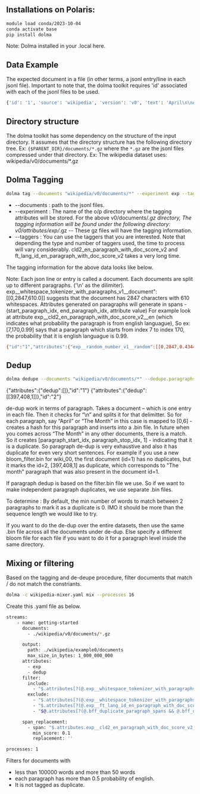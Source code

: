 ## Installations on Polaris: 
```bash
module load conda/2023-10-04
conda activate base
pip install dolma
```

Note: Dolma installed in your .local here. 

## Data Example
The expected document in a file (in other terms, a jsonl entry/line in each jsonl file). Important to note that, the dolma toolkit requires 'id' associated with each of the jsonl files to be used. 
```bash
{'id': '1', 'source': 'wikipedia', 'version': 'v0', 'text': 'April\n\nApril (Apr.) is the fourth month of the year in the Julian and Gregorian calendars, and comes between March and May. It is one of the four months to have 30 days.\nApril always begins on the same day of the week as July, and additionally, January in leap years. April always ends on the same day of the week as December.\nThe Month.\nApril comes between March and May, making it the fourth month of the year. It also comes first in the year out of the four months that have 30 days, as June, September and November are later in the year.\nApril begins on the same day of the week as July every year and on the same day of the week as January in leap years. April ends on the same day of the week as December every year, as each other\'s last days are exactly 35 weeks (245 days) apart.\nIn common years, April starts on the same day of the week as October of the previous year, and in leap years, May of the previous year. In common years, April finishes on the same day of the week as July of the previous year, and in leap years, February and October of the previous year. In common years immediately after other common years, April starts on the same day of the week as January of the previous year, and in leap years and years immediately after that, April finishes on the same day of the week as January of the previous year.\nIn years immediately before common years, April starts on the same day of the week as September and December of the following year, and in years immediately before leap years, June of the following year. In years immediately before common years, April finishes on the same day of the week as September of the following year, and in years immediately before leap years, March and June of the following year.\nApril is a spring month in the Northern Hemisphere and an autumn/fall month in the Southern Hemisphere. In each hemisphere, it is the seasonal equivalent of October in the other.\nIt is unclear as to where April got its name. A common theory is that it comes from the Latin word "aperire", meaning "to open", referring to flowers opening in spring. Another theory is that the name could come from Aphrodite, the Greek goddess of love. It was originally the second month in the old Roman Calendar, before the start of the new year was put to January 1.\nQuite a few festivals are held in this month. In many Southeast Asian cultures, new year is celebrated in this month (including Songkran). In Western Christianity, Easter can be celebrated on a Sunday between March 22 and April 25. In Orthodox Christianity, it can fall between April 4 and May 8. At the end of the month, Central and Northern European cultures celebrate Walpurgis Night on April 30, marking the transition from winter into summer.\nApril in poetry.\nPoets use "April" to mean the end of winter. For example: "April showers bring May flowers."', 'created': '2023-10-01T00:00:00.000Z', 'added': '2024-01-24T20:02:59.580Z', 'metadata': {'revid': '9086769', 'url': 'https://simple.wikipedia.org/wiki?curid=1', 'length': 600}}​
```

## Directory structure 

The dolma toolkit has some dependency on the structure of the input directory. It assumes that the directory structure has the following directory tree. Ex: `{$PARENT_DIR}/documents/*.gz` where the `*.gz` are the jsonl files compressed under that directory. 
Ex: The wikipedia dataset uses: wikipedia/v0/documents/*.gz 

## Dolma Tagging 
```bash
dolma tag --documents "wikipedia/v0/documents/*" --experiment exp --taggers random_number_v1 cld2_en_paragraph_with_doc_score_v2  ft_lang_id_en_paragraph_with_doc_score_v2 char_length_with_paragraphs_v1 whitespace_tokenizer_with_paragraphs_v1 --processes 16
```
* --documents : path to the jsonl files.
* --experiment : The name of the o/p directory where the tagging attributes will be stored. For the above v0/documents/*.gz directory, The tagging information will be found under the following directory: v0/attributes/exp/*.gz -- These gz files will have the tagging information.
* --taggers : You can use the taggers that you are interested. Note that depending the type and number of taggers used, the time to process will vary considerably.  cld2_en_paragraph_with_doc_score_v2 and ft_lang_id_en_paragraph_with_doc_score_v2 takes a very long time.

The tagging information for the above data looks like below. 

Note: Each json line or entry is called a document. Each documents are split up to different paragraphs. ('\n' as the dilimiter). 
exp__whitespace_tokenizer_with_paragraphs_v1__document":[[0,2847,610.0]] suggests that the document has 2847 characters with 610 whitespaces. 
Attributes generated on paragraphs will generate in spans - (start_paragraph_idx, end_paragraph_idx, attribute value) For example look at attribute exp__cld2_en_paragraph_with_doc_score_v2__en (which indicates what probability the paragraph is from english languague), So ex: [7,170,0.99] says that a paragraph which starts from index 7 to index 170, the probability that it is english languague is 0.99. 

```bash
{"id":"1","attributes":{"exp__random_number_v1__random":[[0,2847,0.43444]],"exp__cld2_en_paragraph_with_doc_score_v2__en":[[0,6,0.0],[7,170,0.99],[170,327,0.99],[327,338,0.0],[338,542,0.99],[542,788,0.99],[788,1332,0.99],[1332,1739,0.99],[1739,1918,0.99],[1918,2290,0.99],[2290,2738,0.99],[2738,2755,0.94],[2755,2847,0.98]],"exp__cld2_en_paragraph_with_doc_score_v2__not_en":[[0,6,1.0],[7,170,0.01],[170,327,0.01],[327,338,1.0],[338,542,0.01],[542,788,0.01],[788,1332,0.01],[1332,1739,0.01],[1739,1918,0.01],[1918,2290,0.01],[2290,2738,0.01],[2738,2755,0.06],[2755,2847,0.02]],"exp__cld2_en_paragraph_with_doc_score_v2__doc_en":[[0,2847,0.98312]],"exp__cld2_en_paragraph_with_doc_score_v2__doc_not_en":[[0,2847,0.01688]],"exp__ft_lang_id_en_paragraph_with_doc_score_v2__en":[[0,6,0.6573],[7,170,0.97417],[170,327,0.98952],[327,338,0.95427],[338,542,0.99331],[542,788,0.98935],[788,1332,0.99042],[1332,1739,0.98888],[1739,1918,0.95124],[1918,2290,0.98682],[2290,2738,0.95478],[2738,2755,0.99506],[2755,2847,0.81944]],"exp__ft_lang_id_en_paragraph_with_doc_score_v2__not_en":[[0,6,0.3427],[7,170,0.02583],[170,327,0.01048],[327,338,0.04573],[338,542,0.00669],[542,788,0.01065],[788,1332,0.00958],[1332,1739,0.01112],[1739,1918,0.04876],[1918,2290,0.01318],[2290,2738,0.04522],[2738,2755,0.00494],[2755,2847,0.18056]],"exp__ft_lang_id_en_paragraph_with_doc_score_v2__doc_en":[[0,2847,0.9741]],"exp__ft_lang_id_en_paragraph_with_doc_score_v2__doc_not_en":[[0,2847,0.0259]],"exp__char_length_with_paragraphs_v1__paragraph":[[0,6,6.0],[7,170,163.0],[170,327,157.0],[327,338,11.0],[338,542,204.0],[542,788,246.0],[788,1332,544.0],[1332,1739,407.0],[1739,1918,179.0],[1918,2290,372.0],[2290,2738,448.0],[2738,2755,17.0],[2755,2847,92.0]],"exp__char_length_with_paragraphs_v1__document":[[0,2847,2847.0]],"exp__whitespace_tokenizer_with_paragraphs_v1__paragraph":[[0,6,2.0],[7,170,38.0],[170,327,35.0],[327,338,4.0],[338,542,46.0],[542,788,59.0],[788,1332,116.0],[1332,1739,79.0],[1739,1918,36.0],[1918,2290,80.0],[2290,2738,87.0],[2738,2755,5.0],[2755,2847,23.0]],"exp__whitespace_tokenizer_with_paragraphs_v1__document":[[0,2847,610.0]]},"source":"wikipedia"}
```

## Dedup 
```bash
dolma dedupe --documents "wikipedia/v0/documents/*" --dedupe.paragraphs.attribute_name 'bff_duplicate_paragraph_spans' --dedupe.skip_empty --bloom_filter.file /tmp/deduper_bloom_filter.bin --no-bloom_filter.read_only --bloom_filter.estimated_doc_count '6_000_000' --bloom_filter.desired_false_positive_rate '0.0001' --processes 16​
```
{"attributes":{"dedup":[]},"id":"1"}
{"attributes":{"dedup":[[397,408,1]]},"id":"2"}

de-dup work in terms of paragraph. Takes a document – which is one entry in each file. Then it checks for “\n” and splits it for that delimitter. So for each paragraph, say “April” or “The Month” in this case is mapped to [0,6] - creates a hash for this paragraph and inserts into a .bin file. In future when you comes across “The Month” in any other documents, there is a match. So it creates [paragraph_start_idx, paragraph_stop_idx, 1] - indicating that it is a duplicate. So paragraph de-dup is very exhaustive and also it has duplicate for even very short sentences.​ For example if you use a new bloom_filter.bin for wiki_00, the first document (id=1) has no duplicates, but it marks the id=2, [397,408,1] as duplicate, which corresponds to "The month" paragraph that was also present in the document id=1. 

If paragraph dedup is based on the filter.bin file we use. So if we want to make independent paragraph duplicates, we use separate .bin files. ​

To determine : By default, the min number of words to match between 2 paragraphs to mark it as a duplicate is 0. IMO it should be more than the sequence length we would like to try. ​

If you want to do the de-dup over the entire datasets, then use the same .bin file across all the documents under de-dup. Else specify a different bloom file for each file if you want to do it for a paragraph level inside the same directory. 

## Mixing or filtering 

Based on the tagging and de-deupe procedure, filter documents that match / do not match the constriants. ​
```bash
dolma -c wikipedia-mixer.yaml mix --processes 16​
```
Create this .yaml file as below. 

```bash
streams:
    - name: getting-started
      documents:
        - ./wikipedia/v0/documents/*.gz

      output:
        path: ./wikipedia/example0/documents
        max_size_in_bytes: 1_000_000_000
      attributes:
        - exp
        - dedup
      filter:
        include:
          - "$.attributes[?(@.exp__whitespace_tokenizer_with_paragraphs_v1__document[0][2] < 100000)]"
        exclude:
          - "$.attributes[?(@.exp__whitespace_tokenizer_with_paragraphs_v1__document[0][2] < 50)]"
          - "$.attributes[?(@.exp__ft_lang_id_en_paragraph_with_doc_score_v2__doc_en[0][2] <= 0.5)]"
          - "$@.attributes[?(@.bff_duplicate_paragraph_spans && @.bff_duplicate_paragraph_spans[0] && @.bff_duplicate_paragraph_spans[0][2] >= 1.0)]"

      span_replacement:
        - span: "$.attributes.exp__cld2_en_paragraph_with_doc_score_v2__not_en"
          min_score: 0.1
          replacement: ''

processes: 1
```
Filters for documents with 
  * less than 100000 words and more than 50 words
  * each paragraph has more than 0.5 probability of english. 
  * It is not tagged as duplicate. 
